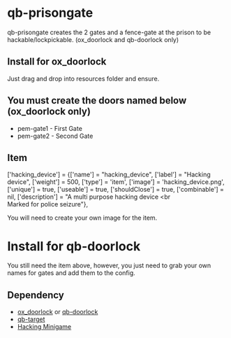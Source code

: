 # qb-prisongate

qb-prisongate creates the 2 gates and a fence-gate at the prison to be hackable/lockpickable. (ox_doorlock and qb-doorlock only)

## Install for ox_doorlock

Just drag and drop into resources folder and ensure.

## You must create the doors named below (ox_doorlock only)

* pem-gate1 - First Gate
* pem-gate2 - Second Gate

## Item

['hacking_device']			  	 = {['name'] = "hacking_device",				['label'] = "Hacking device",			['weight'] = 500,		['type'] = 'item', 		['image'] = 'hacking_device.png',			['unique'] = true,		['useable']	= true,		['shouldClose'] = true,	   ['combinable'] = nil,   ['description'] = "A multi purpose hacking device <br<br> Marked for police seizure"},

You will need to create your own image for the item.

# Install for qb-doorlock

You still need the item above, however, you just need to grab your own names for gates and add them to the config.

## Dependency

* [ox_doorlock](https://github.com/overextended/ox_doorloc) or [qb-doorlock](https://github.com/qbcore-framework/qb-doorlock)
* [qb-target](https://github.com/qbcore-framework/qb-target)
* [Hacking Minigame](https://github.com/Jesper-Hustad/NoPixel-minigame/tree/main/fivem-script/hacking)
